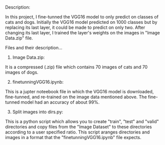 Description:

In this project, I fine-tunned the VGG16 model to only predict on classes of cats and dogs. Initially the VGG16 model predicted on 1000 classes but by replacing its last layer, it could be made to predict on only two. After changing its last layer, I trained the layer's weights on the images in "Image Data.zip" file.

Files and their description...

1) Image Data.zip:

It is a compressed (.zip) file which contains 70 images of cats and 70 images of dogs.

2) finetunningVGG16.ipynb:

This is a jupter noteebook file in which the VGG16 model is downloaded, fine-tunned, and re-trained on the image data mentioned above.
The fine-tunned model had an accuracy of about 99%.

3) Split images into dirs.py:

This is a python script which allows you to create "train", "test" and "valid" directories and copy files from the "Image Dataset" to these directories according to a user specified ratio. This script aranges directories and images in a format that the "finetunningVGG16.ipynb" file expects.
